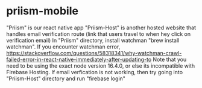 # priism-mobile

"Priism" is our react native app
"Priism-Host" is another hosted website that handles email verification route (link that users travel to when hey click on verification email)
In "Priism" directory, install watchman "brew install watchman".
If you encounter watchman error, https://stackoverflow.com/questions/58318341/why-watchman-crawl-failed-error-in-react-native-immediately-after-updating-to
Note that you need to be using the exact node version 16.4.0, or else its incompatible with Firebase Hosting.
If email verfication is not working, then try going into "Priism-Host" directory and run "firebase login"
